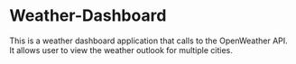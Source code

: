 # Weather-Dashboard
This is a weather dashboard application that calls to the OpenWeather API. It allows user to view the weather outlook for multiple cities. 
